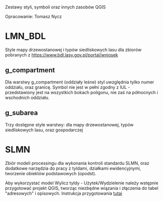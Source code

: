 Zestawy styli, symboli oraz innych zasobów QGIS

Opracowanie: Tomasz Nycz

# LMN_BDL

Style mapy drzewostanowej i typów siedliskowych lasu dla zbiorów pobranych z https://www.bdl.lasy.gov.pl/portal/wniosek

## g_compartment

Dla warstwy g_compartment (oddziały leśne) styl uwzględnia tylko numer oddziału, oraz granicę. Symbol nie jest w pełni zgodny z IUL - przedstawiony jest na wszystkich bokach poligonu, nie zaś na północnych i wschodnich oddziału.

## g_subarea

Trzy dostępne style warstwy: dla mapy drzewostanowej, typów siedliskowych lasu, oraz gospodarczej

# SLMN

Zbiór modeli processingu dla wykonania kontroli standardu SLMN, oraz dodatkowe narzędzia do pracy z tyldami, działkami ewidencyjnymi, tworzenie obiektów podstawowych (opodst).

Aby wykorzystać model Wylicz tyldy - Użytek/Wydzielenie należy wstępnie przygotować projekt QGIS, tworząc niezbędne wiązania i złączenia do tabel "adresowych" i opisowych. Instrukcja przygotowania [tutaj](instrukcja_tyldy.md)

